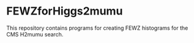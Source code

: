 FEWZforHiggs2mumu
=================

This repository contains programs for creating FEWZ histograms for the CMS H2mumu search.

